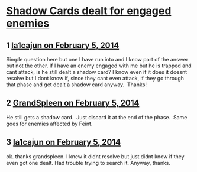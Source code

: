 # [Shadow Cards dealt for engaged enemies](https://community.fantasyflightgames.com/topic/98537-shadow-cards-dealt-for-engaged-enemies/)

## 1 [la1cajun on February 5, 2014](https://community.fantasyflightgames.com/topic/98537-shadow-cards-dealt-for-engaged-enemies/?do=findComment&comment=974751)

Simple question here but one I have run into and I know part of the answer but not the other. If I have an enemy engaged with me but he is trapped and cant attack, is he still dealt a shadow card? I know even if it does it doesnt resolve but I dont know if, since they cant even attack, if they go through that phase and get dealt a shadow card anyway.  Thanks!

## 2 [GrandSpleen on February 5, 2014](https://community.fantasyflightgames.com/topic/98537-shadow-cards-dealt-for-engaged-enemies/?do=findComment&comment=974771)

He still gets a shadow card.  Just discard it at the end of the phase.  Same goes for enemies affected by Feint.

## 3 [la1cajun on February 5, 2014](https://community.fantasyflightgames.com/topic/98537-shadow-cards-dealt-for-engaged-enemies/?do=findComment&comment=974781)

ok. thanks grandspleen. I knew it didnt resolve but just didnt know if they even got one dealt. Had trouble trying to search it. Anyway, thanks.

